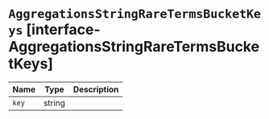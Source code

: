 # `AggregationsStringRareTermsBucketKeys` [interface-AggregationsStringRareTermsBucketKeys]

| Name | Type | Description |
| - | - | - |
| `key` | string | &nbsp; |
